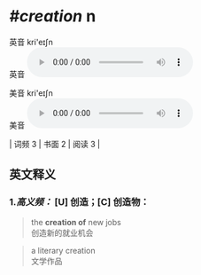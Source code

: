 # ***\#creation*** n
英音 kri'eɪʃn  
英音
<audio src="./media/creation-B.aac" controls="controls"></audio>

美音 kri'eɪʃn  
美音
<audio src="./media/creation .aac" controls="controls"></audio>



| 词频 3 | 书面 2 | 阅读 3 |  

英文释义
---
### 1.*高义频：* **[U] 创造；[C] 创造物：**  

 > the **creation of** new jobs  
 > 创造新的就业机会    

 > a literary creation   
 > 文学作品    


